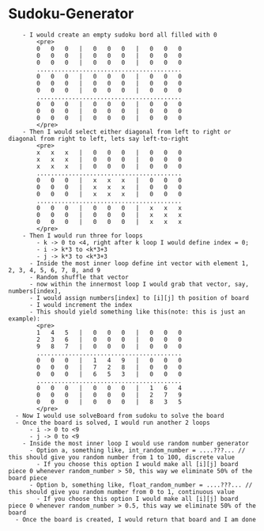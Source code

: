 # Sudoku-Generator

        - I would create an empty sudoku bord all filled with 0
            <pre>
            0   0   0   |   0   0   0   |   0   0   0
            0   0   0   |   0   0   0   |   0   0   0 
            0   0   0   |   0   0   0   |   0   0   0 
            .........................................
            0   0   0   |   0   0   0   |   0   0   0 
            0   0   0   |   0   0   0   |   0   0   0 
            0   0   0   |   0   0   0   |   0   0   0 
            .........................................
            0   0   0   |   0   0   0   |   0   0   0 
            0   0   0   |   0   0   0   |   0   0   0 
            0   0   0   |   0   0   0   |   0   0   0
            </pre>
        - Then I would select either diagonal from left to right or diagonal from right to left, lets say left-to-right
            <pre>
            x   x   x   |   0   0   0   |   0   0   0
            x   x   x   |   0   0   0   |   0   0   0 
            x   x   x   |   0   0   0   |   0   0   0 
            .........................................
            0   0   0   |   x   x   x   |   0   0   0 
            0   0   0   |   x   x   x   |   0   0   0 
            0   0   0   |   x   x   x   |   0   0   0 
            .........................................
            0   0   0   |   0   0   0   |   x   x   x 
            0   0   0   |   0   0   0   |   x   x   x 
            0   0   0   |   0   0   0   |   x   x   x
            </pre>
        - Then I would run three for loops
            - k -> 0 to <4, right after k loop I would define index = 0;
            - i -> k*3 to <k*3+3
            - j -> k*3 to <k*3+3
          - Inside the most inner loop define int vector with element 1, 2, 3, 4, 5, 6, 7, 8, and 9
          - Random shuffle that vector
          - now within the innermost loop I would grab that vector, say, numbers[index], 
          - I would assign numbers[index] to [i][j] th position of board
          - I would increment the index
          - This should yield something like this(note: this is just an example):
            <pre>
            1   4   5   |   0   0   0   |   0   0   0
            2   3   6   |   0   0   0   |   0   0   0 
            9   8   7   |   0   0   0   |   0   0   0 
            .........................................
            0   0   0   |   1   4   9   |   0   0   0 
            0   0   0   |   7   2   8   |   0   0   0 
            0   0   0   |   6   5   3   |   0   0   0 
            .........................................
            0   0   0   |   0   0   0   |   1   6   4 
            0   0   0   |   0   0   0   |   2   7   9 
            0   0   0   |   0   0   0   |   8   3   5
            </pre>
      - Now I would use solveBoard from sudoku to solve the board
      - Once the board is solved, I would run another 2 loops
          - i -> 0 to <9
          - j -> 0 to <9
        - Inside the most inner loop I would use random number generator
          - Option a, something like, int_random_number = ....???... // this should give you random number from 1 to 100, discrete value
            - If you choose this option I would make all [i][j] board piece 0 whenever random_number > 50, this way we eliminate 50% of the board piece
          - Option b, something like, float_random_number = ....???... // this should give you random number from 0 to 1, continuous value
            - If you choose this option I would make all [i][j] board piece 0 whenever random_number > 0.5, this way we eliminate 50% of the board
      - Once the board is created, I would return that board and I am done
